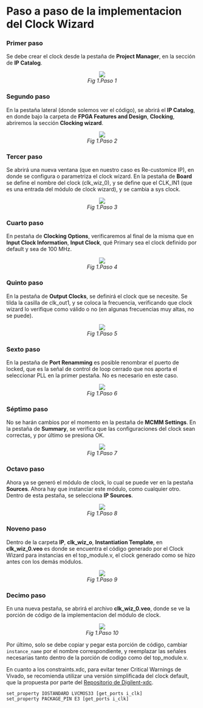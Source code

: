# Paso a paso de la implementacion del Clock Wizard

### Primer paso
Se debe crear el clock desde la pestaña de **Project Manager**, en la sección de **IP Catalog**.
<p align="center">
    <img src="./imgs/clkwiz_paso1.jpg"><br>
    <em>Fig 1.Paso 1</em>
</p>


### Segundo paso
En la pestaña lateral (donde solemos ver el código), se abrirá el **IP Catalog**, en donde bajo la carpeta de **FPGA Features and Design**, **Clocking**, abriremos la sección **Clocking wizard**.
<p align="center">
    <img src="./imgs/clkwiz_paso2.jpg"><br>
    <em>Fig 1.Paso 2</em>
</p>


### Tercer paso
Se abrirá una nueva ventana (que en nuestro caso es Re-customice IP), en donde se configura o parametriza el clock wizard. En la pestaña de **Board** se define el nombre del clock (clk_wiz_0), y se define que el CLK_IN1 (que es una entrada del módulo de clock wizard), y se cambia a sys clock.
<p align="center">
    <img src="./imgs/clkwiz_paso3.jpg"><br>
    <em>Fig 1.Paso 3</em>
</p>


### Cuarto paso
En pestaña de **Clocking Options**, verificaremos al final de la misma que en **Input Clock Information**, **Input Clock**, qué Primary sea el clock definido por default y sea de 100 MHz. 
<p align="center">
    <img src="./imgs/clkwiz_paso4.jpg"><br>
    <em>Fig 1.Paso 4</em>
</p>


### Quinto paso
En la pestaña de **Output Clocks**, se definirá el clock que se necesite. Se tilda la casilla de clk_out1, y se coloca la frecuencia, verificando que clock wizard lo verifique como válido o no (en algunas frecuencias muy altas, no se puede).
<p align="center">
    <img src="./imgs/clkwiz_paso5.jpg"><br>
    <em>Fig 1.Paso 5</em>
</p>


### Sexto paso
En la pestaña de **Port Renamming** es posible renombrar el puerto de locked, que es la señal de control de loop cerrado que nos aporta el seleccionar PLL en la primer pestaña. No es necesario en este caso.
<p align="center">
    <img src="./imgs/clkwiz_paso6.jpg"><br>
    <em>Fig 1.Paso 6</em>
</p>


### Séptimo paso
No se harán cambios por el momento en la pestaña de **MCMM Settings**.
En la pestaña de **Summary**, se verifica que las configuraciones del clock sean correctas, y por último se presiona OK.
<p align="center">
    <img src="./imgs/clkwiz_paso7.jpg"><br>
    <em>Fig 1.Paso 7</em>
</p>


### Octavo paso
Ahora ya se generó el módulo de clock, lo cual se puede ver en la pestaña **Sources**.
Ahora hay que instanciar este módulo, como cualquier otro. Dentro de esta pestaña, se selecciona **IP Sources**.
<p align="center">
    <img src="./imgs/clkwiz_paso8.jpg"><br>
    <em>Fig 1.Paso 8</em>
</p>


### Noveno paso
Dentro de la carpeta **IP**, **clk_wiz_o**, **Instantiation Template**, en **clk_wiz_0.veo** es donde se encuentra el código generado por el Clock Wizard para instancias en el top_module.v, el clock generado como se hizo antes con los demás módulos.
<p align="center">
    <img src="./imgs/clkwiz_paso9.jpg"><br>
    <em>Fig 1.Paso 9</em>
</p>


### Decimo paso
En una nueva pestaña, se abrirá el archivo **clk_wiz_0.veo**, donde se ve la porción de código de la implementacion del módulo de clock.
<p align="center">
    <img src="./imgs/clkwiz_paso10.jpg"><br>
    <em>Fig 1.Paso 10</em>
</p>

Por último, solo se debe copiar y pegar esta porción de código, cambiar `instance_name` por el nombre correspondiente, y reemplazar las señales necesarias tanto dentro de la porción de codigo como del top_module.v.


En cuanto a los constraints.xdc, para evitar tener Critical Warnings de Vivado, se recomienda utilizar una versión simplificada del clock default, que la propuesta por parte del [Repositorio de Digilent-xdc](https://github.com/Digilent/digilent-xdc/blob/master/Nexys-4-DDR-Master.xdc).

```
set_property IOSTANDARD LVCMOS33 [get_ports i_clk]
set_property PACKAGE_PIN E3 [get_ports i_clk]
```
